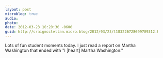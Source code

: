 ```yaml
---
layout: post
microblog: true
audio: 
photo: 
date: 2012-03-23 10:20:30 -0600
guid: http://craigmcclellan.micro.blog/2012/03/23/t183226728699789312.html
---
```

Lots of fun student moments today. I just read a report on Martha Washington that ended with "I [heart] Martha Washington."
